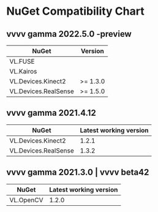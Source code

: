 # NuGet Compatibility Chart

## vvvv gamma 2022.5.0 -preview
NuGet|Version
-|-
VL.FUSE|
VL.Kairos|
VL.Devices.Kinect2|>= 1.3.0
VL.Devices.RealSense|>= 1.5.0

## vvvv gamma 2021.4.12
NuGet|Latest working version
-|-
VL.Devices.Kinect2|1.2.1
VL.Devices.RealSense|1.3.2

## vvvv gamma 2021.3.0 | vvvv beta42
NuGet|Latest working version
-|-
VL.OpenCV|1.2.0